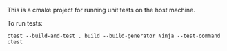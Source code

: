 This is a cmake project for running unit tests on the host
machine.

To run tests:

```
ctest --build-and-test . build --build-generator Ninja --test-command ctest
```
